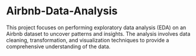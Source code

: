 # Airbnb-Data-Analysis
This project focuses on performing exploratory data analysis (EDA) on an Airbnb dataset to uncover patterns and insights. The analysis involves data cleaning, transformation, and visualization techniques to provide a comprehensive understanding of the data.
